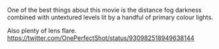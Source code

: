 One of the best things about this movie is the distance fog darkness combined with untextured levels lit by a handful of primary colour lights.

Also plenty of lens flare. https://twitter.com/OnePerfectShot/status/930982518949638144